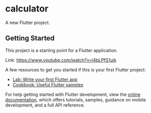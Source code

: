 # calculator

A new Flutter project.

## Getting Started

This project is a starting point for a Flutter application.


Link: https://www.youtube.com/watch?v=l4bLPfS1uik

A few resources to get you started if this is your first Flutter project:

- [Lab: Write your first Flutter app](https://docs.flutter.dev/get-started/codelab)
- [Cookbook: Useful Flutter samples](https://docs.flutter.dev/cookbook)

For help getting started with Flutter development, view the
[online documentation](https://docs.flutter.dev/), which offers tutorials,
samples, guidance on mobile development, and a full API reference.
